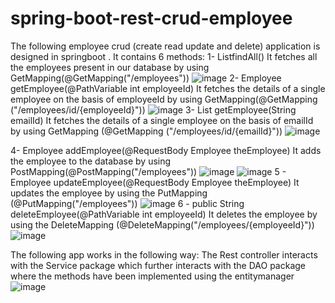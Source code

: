 # spring-boot-rest-crud-employee
 
The following employee crud (create read update and delete) application is designed in springboot . It contains 6 methods:
1- List<Employee>findAll()
It fetches all the employees present in our database by using GetMapping(@GetMapping("/employees"))
![image](https://github.com/Madhav2999/spring-boot-rest-crud-employee/assets/73338753/9dedef19-e4ee-4ca9-8fba-95e3129b8531)
2- Employee getEmployee(@PathVariable int employeeId)
It fetches the details of a single employee on the basis of employeeId by using GetMapping(@GetMapping ("/employees/id/{employeeId}"))
![image](https://github.com/Madhav2999/spring-boot-rest-crud-employee/assets/73338753/32352bcd-f3da-4a60-8d6b-126a9b2cdda8)
3- List<Employee> getEmployee(String emailId)
It fetches the details of a single employee on the basis of emailId by using GetMapping (@GetMapping ("/employees/id/{emailId}"))
![image](https://github.com/Madhav2999/spring-boot-rest-crud-employee/assets/73338753/1ae31b81-789a-4909-b38e-b6f6ce81f6e1)

4-  Employee addEmployee(@RequestBody Employee theEmployee)
It adds the employee to the database by using PostMapping(@PostMapping("/employees"))
![image](https://github.com/Madhav2999/spring-boot-rest-crud-employee/assets/73338753/bd3d8f68-a132-48df-a82c-b0d04a5ae1aa)
![image](https://github.com/Madhav2999/spring-boot-rest-crud-employee/assets/73338753/b9ec46b2-4ef8-4983-8075-9ae35bb2b94e)
5 - Employee updateEmployee(@RequestBody Employee theEmployee)
It updates the employee by using the PutMapping (@PutMapping("/employees"))
![image](https://github.com/Madhav2999/spring-boot-rest-crud-employee/assets/73338753/233b8e51-59ef-4125-941b-3479a1fd01fd)
6 - public String deleteEmployee(@PathVariable int employeeId)
It deletes the employee by using the DeleteMapping (@DeleteMapping("/employees/{employeeId}"))
![image](https://github.com/Madhav2999/spring-boot-rest-crud-employee/assets/73338753/604bd054-6cc5-4d9f-b654-c64cede779c4)

The following app works in the following way:
The Rest controller interacts with the Service package which further interacts with the DAO package where the methods have been implemented using the entitymanager
![image](https://github.com/Madhav2999/spring-boot-rest-crud-employee/assets/73338753/2ddb8bfb-e11e-4caf-86b8-3aae2662a5fd)






